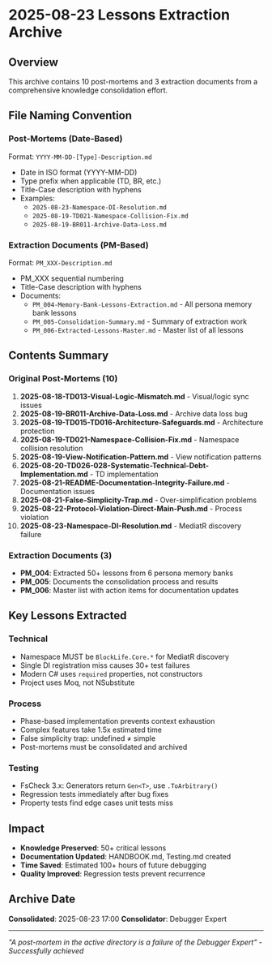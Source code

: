 # 2025-08-23 Lessons Extraction Archive

## Overview
This archive contains 10 post-mortems and 3 extraction documents from a comprehensive knowledge consolidation effort.

## File Naming Convention

### Post-Mortems (Date-Based)
Format: `YYYY-MM-DD-[Type]-Description.md`
- Date in ISO format (YYYY-MM-DD)
- Type prefix when applicable (TD, BR, etc.)
- Title-Case description with hyphens
- Examples:
  - `2025-08-23-Namespace-DI-Resolution.md`
  - `2025-08-19-TD021-Namespace-Collision-Fix.md`
  - `2025-08-19-BR011-Archive-Data-Loss.md`

### Extraction Documents (PM-Based)
Format: `PM_XXX-Description.md`
- PM_XXX sequential numbering
- Title-Case description with hyphens
- Documents:
  - `PM_004-Memory-Bank-Lessons-Extraction.md` - All persona memory bank lessons
  - `PM_005-Consolidation-Summary.md` - Summary of extraction work
  - `PM_006-Extracted-Lessons-Master.md` - Master list of all lessons

## Contents Summary

### Original Post-Mortems (10)
1. **2025-08-18-TD013-Visual-Logic-Mismatch.md** - Visual/logic sync issues
2. **2025-08-19-BR011-Archive-Data-Loss.md** - Archive data loss bug
3. **2025-08-19-TD015-TD016-Architecture-Safeguards.md** - Architecture protection
4. **2025-08-19-TD021-Namespace-Collision-Fix.md** - Namespace collision resolution
5. **2025-08-19-View-Notification-Pattern.md** - View notification patterns
6. **2025-08-20-TD026-028-Systematic-Technical-Debt-Implementation.md** - TD implementation
7. **2025-08-21-README-Documentation-Integrity-Failure.md** - Documentation issues
8. **2025-08-21-False-Simplicity-Trap.md** - Over-simplification problems
9. **2025-08-22-Protocol-Violation-Direct-Main-Push.md** - Process violation
10. **2025-08-23-Namespace-DI-Resolution.md** - MediatR discovery failure

### Extraction Documents (3)
- **PM_004**: Extracted 50+ lessons from 6 persona memory banks
- **PM_005**: Documents the consolidation process and results
- **PM_006**: Master list with action items for documentation updates

## Key Lessons Extracted

### Technical
- Namespace MUST be `BlockLife.Core.*` for MediatR discovery
- Single DI registration miss causes 30+ test failures
- Modern C# uses `required` properties, not constructors
- Project uses Moq, not NSubstitute

### Process
- Phase-based implementation prevents context exhaustion
- Complex features take 1.5x estimated time
- False simplicity trap: undefined ≠ simple
- Post-mortems must be consolidated and archived

### Testing
- FsCheck 3.x: Generators return `Gen<T>`, use `.ToArbitrary()`
- Regression tests immediately after bug fixes
- Property tests find edge cases unit tests miss

## Impact

- **Knowledge Preserved**: 50+ critical lessons
- **Documentation Updated**: HANDBOOK.md, Testing.md created
- **Time Saved**: Estimated 100+ hours of future debugging
- **Quality Improved**: Regression tests prevent recurrence

## Archive Date
**Consolidated**: 2025-08-23 17:00
**Consolidator**: Debugger Expert

---

*"A post-mortem in the active directory is a failure of the Debugger Expert" - Successfully achieved*